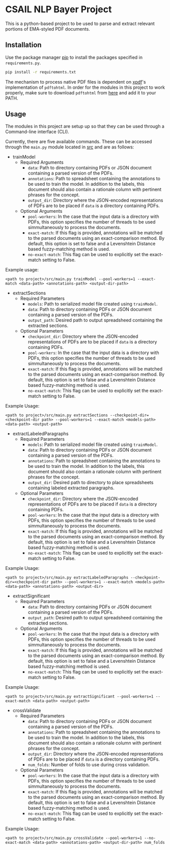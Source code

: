 # CSAIL NLP Bayer Project
This is a python-based project to be used to parse and extract relevant portions of EMA-styled PDF documents.

## Installation

Use the package manager [pip](https://pip.pypa.io/en/stable/) to install the packages specified in ```requirements.py```.

```bash
pip install -r requirements.txt
```

The mechanism to process native PDF files is dependent on [xpdf](https://www.xpdfreader.com/)'s implementation of ```pdftohtml```. In order for the modules in this project to work properly, make sure to download ```pdftohtml``` from [here](https://www.xpdfreader.com/download.html) and add it to your PATH.

## Usage
The modules in this project are setup up so that they can be used through a Command-line interface (CLI).

Currently, there are five available commands. These can be accessed through the ``main.py`` module located in [src](src/) and are as follows:

* trainModel
    * Required Arguments
        * ```data```: Path to directory containing PDFs or JSON document containing a parsed version of the PDFs.
        * ```annotations```: Path to spreadsheet containing the annotations to be used to train the model. In addition to the labels, this document should also contain a rationale column with pertinent phrases for the concept.
        * ```output_dir```: Directory where the JSON-encoded representations of PDFs are to be placed if ```data``` is a directory containing PDFs.
    * Optional Arguments
        * ```pool-workers```: In the case that the input data is a directory with PDFs, this option specifies the number of threads to be used simmultaneously to process the documents.
        * ```exact-match```: If this flag is provided, annotations will be matched to the parsed documents using an exact-comparison method.  By default, this option is set to false and a Levenshtein Distance based fuzzy-matching method is used.
        * ```no-exact-match```: This flag can be used to explicitly set the exact-match setting to False.

Example usage:
```
<path to project>/src/main.py trainModel --pool-workers=1 --exact-match <data-path> <annotations-path> <output-dir-path>
```

* extractSections
    * Required Parameters
        * ```models```: Path to serialized model file created using ```trainModel```.
        * ```data```: Path to directory containing PDFs or JSON document containing a parsed version of the PDFs. 
        * ```output_path```: Desired path to output spreadsheed containing the extracted sections.
    * Optional Parameters
        * ```checkpoint_dir```: Directory where the JSON-encoded representations of PDFs are to be placed if ```data``` is a directory containing PDFs.
        * ```pool-workers```: In the case that the input data is a directory with PDFs, this option specifies the number of threads to be used simmultaneously to process the documents.
        * ```exact-match```: If this flag is provided, annotations will be matched to the parsed documents using an exact-comparison method.  By default, this option is set to false and a Levenshtein Distance based fuzzy-matching method is used.
        * ```no-exact-match```: This flag can be used to explicitly set the exact-match setting to False.

Example Usage:
```
<path to project>/src/main.py extractSections --checkpoint-dir=<checkpoint-dir path> --pool-workers=1 --exact-match <models-path> <data-path> <output-path>
```

* extractLabeledParagraphs
    * Required Parameters
        * ```models```: Path to serialized model file created using ```trainModel```.
        * ```data```: Path to directory containing PDFs or JSON document containing a parsed version of the PDFs. 
        * ```annotations```: Path to spreadsheet containing the annotations to be used to train the model. In addition to the labels, this document should also contain a rationale column with pertinent phrases for the concept.
        * ```output_dir```: Desired path to directory to place spreadsheets containing labeled extracted paragraphs.
    * Optional Parameters
        * ```checkpoint_dir```: Directory where the JSON-encoded representations of PDFs are to be placed if ```data``` is a directory containing PDFs.
        * ```pool-workers```: In the case that the input data is a directory with PDFs, this option specifies the number of threads to be used simmultaneously to process the documents.
        * ```exact-match```: If this flag is provided, annotations will be matched to the parsed documents using an exact-comparison method.  By default, this option is set to false and a Levenshtein Distance based fuzzy-matching method is used.
        * ```no-exact-match```: This flag can be used to explicitly set the exact-match setting to False.

Example Usage:
```
<path to project>/src/main.py extractLabeledParagraphs --checkpoint-dir=<checkpoint-dir path> --pool-workers=1 --exact-match <models-path> <data-path> <annotations-path> <output-dir>
```

* extractSignificant
    * Required Parameters
        * ```data```: Path to directory containing PDFs or JSON document containing a parsed version of the PDFs. 
        * ```output_path```: Desired path to output spreadsheed containing the extracted sections.
    * Optional Arguments
        * ```pool-workers```: In the case that the input data is a directory with PDFs, this option specifies the number of threads to be used simmultaneously to process the documents.
        * ```exact-match```: If this flag is provided, annotations will be matched to the parsed documents using an exact-comparison method.  By default, this option is set to false and a Levenshtein Distance based fuzzy-matching method is used.
        * ```no-exact-match```: This flag can be used to explicitly set the exact-match setting to False.

Example Usage:
```
<path to project>/src/main.py extractSignificant --pool-workers=1 --exact-match <data-path> <output-path>
```

* crossValidate
    * Required Parameters
        * ```data```: Path to directory containing PDFs or JSON document containing a parsed version of the PDFs. 
        * ```annotations```: Path to spreadsheet containing the annotations to be used to train the model. In addition to the labels, this document should also contain a rationale column with pertinent phrases for the concept.
        * ```output_dir```: Directory where the JSON-encoded representations of PDFs are to be placed if ```data``` is a directory containing PDFs.
        * ```num_folds```: Number of folds to use during cross validation.
    * Optional Parameters
        * ```pool-workers```: In the case that the input data is a directory with PDFs, this option specifies the number of threads to be used simmultaneously to process the documents.
        * ```exact-match```: If this flag is provided, annotations will be matched to the parsed documents using an exact-comparison method.  By default, this option is set to false and a Levenshtein Distance based fuzzy-matching method is used.
        * ```no-exact-match```: This flag can be used to explicitly set the exact-match setting to False.

Example Usage:
```
<path to project>/src/main.py crossValidate --pool-workers=1 --no-exact-match <data-path> <annotations-path> <output-dir-path> num_folds
```
